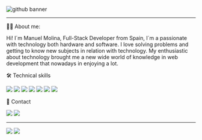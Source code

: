 ![github banner](https://github.com/ManuelMolinaAbad/ManuelMolinaAbad/assets/127496509/bd2db700-cfb7-4a9e-ba4b-5884fd91ec2a)


<hr>

👨‍💻 About me:

Hi! I´m Manuel Molina, Full-Stack Developer from Spain, I´m a passionate with technology both hardware and software. I love solving problems and getting to know new subjects in relation with technology. My enthusiastic about technology brought me a new wide world of knowledge in web development that nowadays in enjoying a lot.

🛠 Technical skills  

<img src="https://img.shields.io/badge/PHP-777BB4?style=for-the-badge&logo=php&logoColor=white"> <img src="https://img.shields.io/badge/JavaScript-323330?style=for-the-badge&logo=javascript&logoColor=F7DF1E"> <img src="https://img.shields.io/badge/HTML5-E34F26?style=for-the-badge&logo=html5&logoColor=white"> <img src="https://img.shields.io/badge/CSS3-1572B6?style=for-the-badge&logo=css3&logoColor=white"> <img src="https://img.shields.io/badge/Bootstrap-563D7C?style=for-the-badge&logo=bootstrap&logoColor=white"> <img src="https://img.shields.io/badge/Laravel-FF2D20?style=for-the-badge&logo=laravel&logoColor=white"> <img src="https://img.shields.io/badge/GIT-E44C30?style=for-the-badge&logo=git&logoColor=white">

📩 Contact

<img src="https://img.shields.io/badge/LinkedIn-0077B5?style=for-the-badge&logo=linkedin&logoColor=white"> <img src="https://img.shields.io/badge/Gmail-D14836?style=for-the-badge&logo=gmail&logoColor=white">

<hr>

<img src="https://github-readme-stats.vercel.app/api/top-langs/?username=ManuelMolinaAbad&theme=darcula"> <img src="https://github-profile-summary-cards.vercel.app/api/cards/profile-details?username=ManuelMolinaAbad&theme=darcula">

